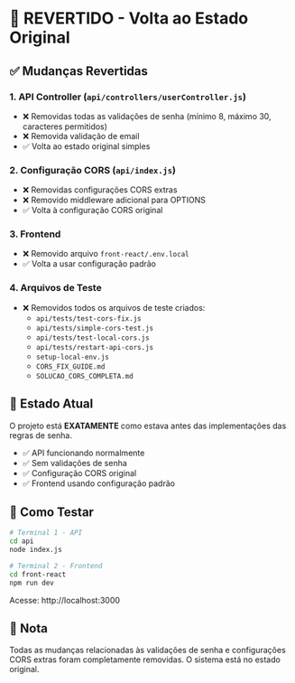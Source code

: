 # 🔄 REVERTIDO - Volta ao Estado Original

## ✅ Mudanças Revertidas

### 1. API Controller (`api/controllers/userController.js`)
- ❌ Removidas todas as validações de senha (mínimo 8, máximo 30, caracteres permitidos)
- ❌ Removida validação de email
- ✅ Volta ao estado original simples

### 2. Configuração CORS (`api/index.js`)
- ❌ Removidas configurações CORS extras
- ❌ Removido middleware adicional para OPTIONS
- ✅ Volta à configuração CORS original

### 3. Frontend
- ❌ Removido arquivo `front-react/.env.local`
- ✅ Volta a usar configuração padrão

### 4. Arquivos de Teste
- ❌ Removidos todos os arquivos de teste criados:
  - `api/tests/test-cors-fix.js`
  - `api/tests/simple-cors-test.js`
  - `api/tests/test-local-cors.js`
  - `api/tests/restart-api-cors.js`
  - `setup-local-env.js`
  - `CORS_FIX_GUIDE.md`
  - `SOLUCAO_CORS_COMPLETA.md`

## 🎯 Estado Atual

O projeto está **EXATAMENTE** como estava antes das implementações das regras de senha. 

- ✅ API funcionando normalmente
- ✅ Sem validações de senha
- ✅ Configuração CORS original
- ✅ Frontend usando configuração padrão

## 🚀 Como Testar

```bash
# Terminal 1 - API
cd api
node index.js

# Terminal 2 - Frontend
cd front-react
npm run dev
```

Acesse: http://localhost:3000

## 📝 Nota

Todas as mudanças relacionadas às validações de senha e configurações CORS extras foram completamente removidas. O sistema está no estado original.

